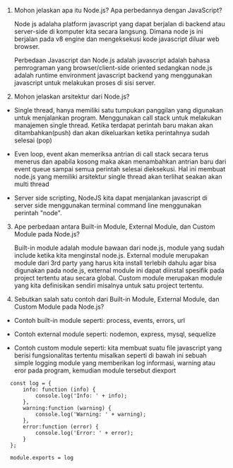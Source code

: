 1. Mohon jelaskan apa itu Node.js? Apa perbedannya dengan JavaScript?

   Node js adalaha platform javascript yang dapat berjalan di backend atau server-side di komputer kita secara langsung. Dimana node js ini berjalan pada v8 engine dan mengeksekusi kode javascript diluar web browser.

   Perbedaan Javascript dan Node.js adalah javascript adalah bahasa pemrograman yang browser/client-side oriented sedangkan node.js adalah runtime environment javascript backend yang menggunakan javascript untuk melakukan proses di sisi server.

2. Mohon jelaskan arsitektur dari Node.js?

- Single thread, hanya memiliki satu tumpukan panggilan yang digunakan untuk menjalankan program. Menggunakan call stack untuk melakukan manajemen single thread. Ketika terdapat perintah baru makan akan ditambahkan(push) dan akan dikeluarkan ketika perintahnya sudah selesai (pop)

- Even loop, event akan memeriksa antrian di call stack secara terus menerus dan apabila kosong maka akan menambahkan antrian baru dari event queue sampai semua perintah selesai dieksekusi. Hal ini membuat node.js yang memiliki arsitektur single thread akan terlihat seakan akan multi thread

- Server side scripting, NodeJS kita dapat menjalankan javascript di server side menggunakan terminal command line menggunakan perintah "node".

3. Ape perbedaan antara Built-in Module, External Module, dan Custom Module pada Node.js?

   Built-in module adalah module bawaan dari node.js, module yang sudah include ketika kita menginstal node.js. External module merupakan module dari 3rd party yang harus kita install terlebih dahulu agar bisa digunakan pada node.js, external module ini dapat diinstal spesifik pada project tertentu atau secara global. Custom module merupakan module yang kita definisikan sendiri misalnya untuk satu project tertentu.

4. Sebutkan salah satu contoh dari Built-in Module, External Module, dan Custom Module pada Node.js?

- Contoh built-in module seperti: process, events, errors, url

- Contoh external module seperti: nodemon, express, mysql, sequelize

- Contoh custom module seperti: kita membuat suatu file javascript yang berisi fungsionalitas tertentu misalkan seperti di bawah ini sebuah simple logging module yang memberikan log informasi, warning atau eror pada program, kemudian module tersebut diexport

```
  const log = {
      info: function (info) {
          console.log('Info: ' + info);
      },
      warning:function (warning) {
          console.log('Warning: ' + warning);
      },
      error:function (error) {
          console.log('Error: ' + error);
      }
  };

  module.exports = log
```
